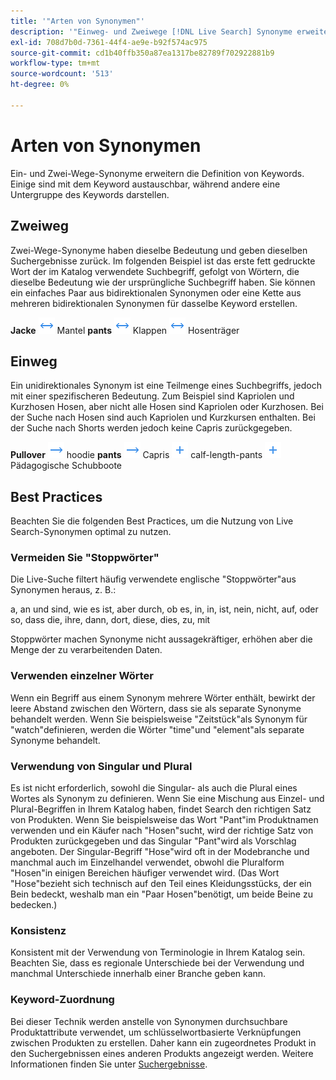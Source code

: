 ```yaml
---
title: '"Arten von Synonymen"'
description: '"Einweg- und Zweiwege [!DNL Live Search] Synonyme erweitern die Definition von Keywords."'
exl-id: 708d7b0d-7361-44f4-ae9e-b92f574ac975
source-git-commit: cd1b40ffb350a87ea1317be82789f702922881b9
workflow-type: tm+mt
source-wordcount: '513'
ht-degree: 0%

---
```


# Arten von Synonymen

Ein- und Zwei-Wege-Synonyme erweitern die Definition von Keywords. Einige sind mit dem Keyword austauschbar, während andere eine Untergruppe des Keywords darstellen.

## Zweiweg

Zwei-Wege-Synonyme haben dieselbe Bedeutung und geben dieselben Suchergebnisse zurück. Im folgenden Beispiel ist das erste fett gedruckte Wort der im Katalog verwendete Suchbegriff, gefolgt von Wörtern, die dieselbe Bedeutung wie der ursprüngliche Suchbegriff haben. Sie können ein einfaches Paar aus bidirektionalen Synonymen oder eine Kette aus mehreren bidirektionalen Synonymen für dasselbe Keyword erstellen.

**Jacke** ![Zweiwegauswahl](assets/btn-two-way.png) Mantel
**pants** ![Zweiwegauswahl](assets/btn-two-way.png) Klappen ![Zweiwegauswahl](assets/btn-two-way.png) Hosenträger

## Einweg

Ein unidirektionales Synonym ist eine Teilmenge eines Suchbegriffs, jedoch mit einer spezifischeren Bedeutung. Zum Beispiel sind Kapriolen und Kurzhosen Hosen, aber nicht alle Hosen sind Kapriolen oder Kurzhosen. Bei der Suche nach Hosen sind auch Kapriolen und Kurzkursen enthalten. Bei der Suche nach Shorts werden jedoch keine Capris zurückgegeben.

**Pullover** ![Einwegauswahl](assets/btn-one-way.png) hoodie
**pants** ![Einwegauswahl](assets/btn-one-way.png) Capris ![Mehrere Einweg-Selektoren](assets/btn-multiple-one-way.png) calf-length-pants ![Mehrere Einweg-Selektoren](assets/btn-multiple-one-way.png) Pädagogische Schubboote

## Best Practices

Beachten Sie die folgenden Best Practices, um die Nutzung von Live Search-Synonymen optimal zu nutzen.

### Vermeiden Sie &quot;Stoppwörter&quot;

Die Live-Suche filtert häufig verwendete englische &quot;Stoppwörter&quot;aus Synonymen heraus, z. B.:

a, an und sind, wie es ist, aber durch, ob es, in, in, ist, nein, nicht, auf, oder so, dass die, ihre, dann, dort, diese, dies, zu, mit

Stoppwörter machen Synonyme nicht aussagekräftiger, erhöhen aber die Menge der zu verarbeitenden Daten.

### Verwenden einzelner Wörter

Wenn ein Begriff aus einem Synonym mehrere Wörter enthält, bewirkt der leere Abstand zwischen den Wörtern, dass sie als separate Synonyme behandelt werden. Wenn Sie beispielsweise &quot;Zeitstück&quot;als Synonym für &quot;watch&quot;definieren, werden die Wörter &quot;time&quot;und &quot;element&quot;als separate Synonyme behandelt.

### Verwendung von Singular und Plural

Es ist nicht erforderlich, sowohl die Singular- als auch die Plural eines Wortes als Synonym zu definieren. Wenn Sie eine Mischung aus Einzel- und Plural-Begriffen in Ihrem Katalog haben, findet Search den richtigen Satz von Produkten. Wenn Sie beispielsweise das Wort &quot;Pant&quot;im Produktnamen verwenden und ein Käufer nach &quot;Hosen&quot;sucht, wird der richtige Satz von Produkten zurückgegeben und das Singular &quot;Pant&quot;wird als Vorschlag angeboten. Der Singular-Begriff &quot;Hose&quot;wird oft in der Modebranche und manchmal auch im Einzelhandel verwendet, obwohl die Pluralform &quot;Hosen&quot;in einigen Bereichen häufiger verwendet wird. (Das Wort &quot;Hose&quot;bezieht sich technisch auf den Teil eines Kleidungsstücks, der ein Bein bedeckt, weshalb man ein &quot;Paar Hosen&quot;benötigt, um beide Beine zu bedecken.)

### Konsistenz

Konsistent mit der Verwendung von Terminologie in Ihrem Katalog sein. Beachten Sie, dass es regionale Unterschiede bei der Verwendung und manchmal Unterschiede innerhalb einer Branche geben kann.

### Keyword-Zuordnung

Bei dieser Technik werden anstelle von Synonymen durchsuchbare Produktattribute verwendet, um schlüsselwortbasierte Verknüpfungen zwischen Produkten zu erstellen. Daher kann ein zugeordnetes Produkt in den Suchergebnissen eines anderen Produkts angezeigt werden. Weitere Informationen finden Sie unter [Suchergebnisse](https://docs.magento.com/user-guide/catalog/search-results.html).
